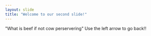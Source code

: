 ```yaml
---
layout: slide
title: "Welcome to our second slide!"
---
```

"What is beef if not cow perservering"
Use the left arrow to go back!!
